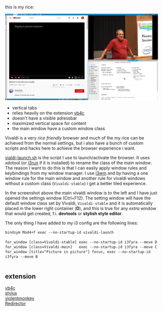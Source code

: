 this is my rice:

![](./splitbig.png)

- vertical tabs
- relies heavily on the extension [vb4c]
- doesn't have a visible adressbar
- maximized vertical space for content
- the main window have a custom window class

Vivaldi is a very *rice friendly* browser and much of the my rice can be achieved from the normal settings, but i also have a bunch of custom scripts and hacks here to achieve the browser experience i want.

[vialdi-launch.sh](./vivaldi-launch.sh) is the script I use to launch/activate the browser. It uses xdotool (or [i3run] if it is installed) to rename the class of the *main window*. The reason I want to do this is that I can easily apply window rules and keybindings from my window manager. I use [i3wm] and by having a one window rule for the main window and another rule for vivaldi windows without a custom class (`Vivaldi-stable`) i get a better tiled experience.  

In the screenshot above the main vivaldi window is to the left and I have just opened the settings window (<key>Ctrl</key>+<key>F12</key>).
The setting window will have the default window class set by Vivaldi, `Vivaldi-stable` and it is automatically placed in the lower right container (**D**), and this is true for any *extra* window that would get created, f.i. **devtools** or **stylish style editor**.

The only thing I have added to my i3 config are the following lines:  

```
bindsym Mod4+f exec --no-startup-id vivaldi-launch

for_window [class=Vivaldi-stable] exec --no-startup-id i3fyra --move D
for_window [class=Vivaldi-main]   exec --no-startup-id i3fyra --move C
for_window [title="Picture in picture"] focus, exec --no-startup-id i3fyra --move B


```

## extension

[vb4c]  
[stylus]  
[violentmonkey]  
[Redirector]  

[i3wm]: https://i3wm.org
[i3run]: https://github.com/budlabs/i3ass/wiki/17AS_i3run
[vb4c]: https://github.com/dcchambers/vb4c
[stylus]: https://github.com/openstyles/stylus
[violentmonkey]: https://violentmonkey.github.io/
[Redirector]: http://einaregilsson.com/redirector/
